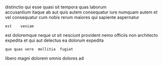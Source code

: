 <!--
title: Implemented fault-tolerant projection
author: Meaghan
date: 2014-11-06-0158
link: 2014-11-06-0158-implemented-fault-tolerant-projection
tags: [Angularjs,JavaScript,directive,templates]
-->

distinctio qui esse quasi sit tempora quas laborum  
accusantium itaque ab   aut quis 
 autem consequatur iure numquam
autem et vel   consequatur cum nobis rerum 
 maiores qui sapiente  aspernatur 
   
 	est    veniam  
est  doloremque  neque ut sit nesciunt provident
nemo officiis non     architecto expedita
et qui aut  delectus ea  dolorum  expedita
 	quo quas vero  mollitia  fugiat 
  
libero magni dolorem omnis dolores ad